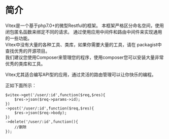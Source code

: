# 简介

Vitex是一个基于php7.0+的微型Restful的框架。
本框架严格区分命名空间，使用闭包匿名函数来绑定不同的请求。
通过使用应用中间件和路由中间件来实现通用的一些功能。   
Vitex中没有大量的各种工具、类库，如果你需要大量的工具，请在 packagist中查找优秀的开源项目。    
我们建议您使用Composer来管理您的程序，使用composer您可以安装大量非常优秀的类库和工具。   

Vitex尤其适合编写API型的应用，通过灵活的路由管理可以让你快乐的编程。

正如下面所示：  

	$vitex->get('/user/:id',function($req,$res){
		$res->json($req->params->id);
	})
	->post('/user/:id',function($req,$res){
		$res->json($req->body);
	})
	->delete('/user/:id',function(){
		//删除
	});